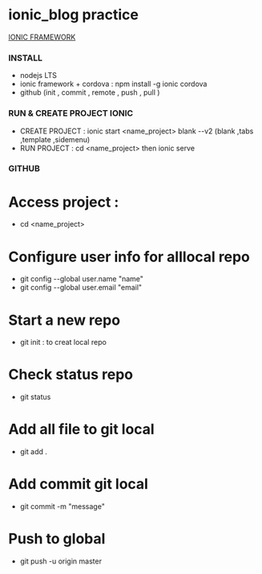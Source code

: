 # ionic_blog practice
[IONIC FRAMEWORK](https://ionicframework.com/docs/)
### INSTALL
  * nodejs LTS
  * ionic framework + cordova : npm install -g ionic cordova
  * github (init , commit , remote , push , pull )
### RUN & CREATE PROJECT IONIC 
  * CREATE PROJECT : ionic start <name_project> blank --v2 (blank ,tabs ,template ,sidemenu)
  * RUN PROJECT : cd <name_project> then ionic serve
### GITHUB
  # Access project :
  * cd <name_project>
  # Configure user info for alllocal repo
  * git config --global user.name "name"
  * git config --global user.email "email"
  # Start a new repo 
  * git init : to creat local repo
  # Check status repo
  * git status
  # Add all file to git local
  * git add .
  # Add commit git local
  * git commit -m "message"
  # Push to global
  * git push -u origin master
